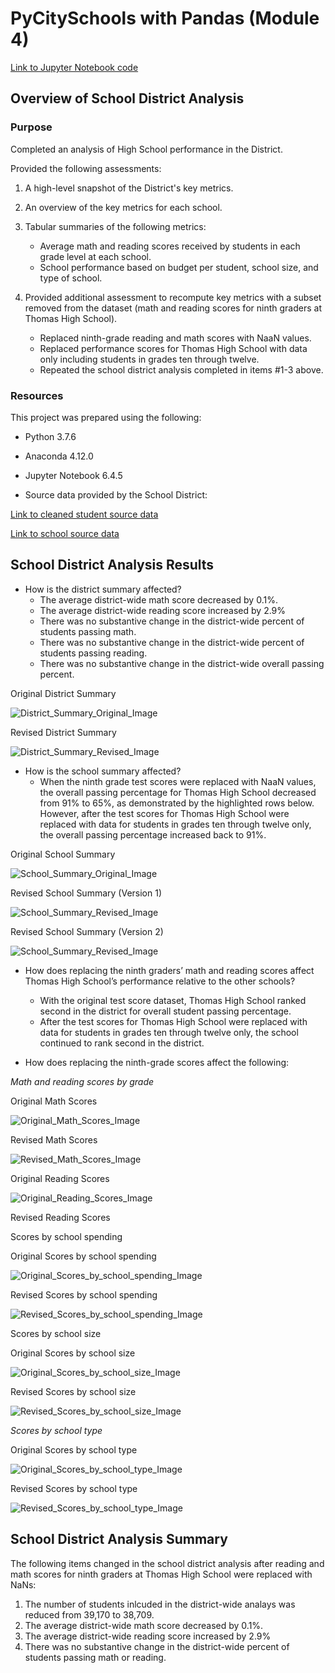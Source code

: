 # PyCitySchools with Pandas (Module 4)

[Link to Jupyter Notebook code](PyCitySchools_Challenge.ipynb)

## Overview of School District Analysis

### Purpose
Completed an analysis of High School performance in the District.

Provided the following assessments:

1. A high-level snapshot of the District's key metrics.
2. An overview of the key metrics for each school.
3. Tabular summaries of the following metrics:
	* Average math and reading scores received by students in each grade level at each school.
	* School performance based on budget per student, school size, and type of school.

4. Provided additional assessment to recompute key metrics with a subset removed from the dataset (math and reading scores for ninth graders at Thomas High School).
	* Replaced ninth-grade reading and math scores with NaaN values.
	* Replaced performance scores for Thomas High School with data only including students in grades ten through twelve.
	* Repeated the school district analysis completed in items #1-3 above.

### Resources

This project was prepared using the following:
* Python 3.7.6
* Anaconda 4.12.0
* Jupyter Notebook 6.4.5

* Source data provided by the School District: 

[Link to cleaned student source data](clean_students_complete.csv)

[Link to school source data](schools_complete.csv)

## School District Analysis Results

* How is the district summary affected?
	* The average district-wide math score decreased by 0.1%.
	* The average district-wide reading score increased by 2.9%
	* There was no substantive change in the district-wide percent of students passing math.
	* There was no substantive change in the district-wide percent of students passing reading.
	* There was no substantive change in the district-wide overall passing percent.


Original District Summary

![District_Summary_Original_Image](district_key_metrics_orig.PNG)

Revised District Summary

![District_Summary_Revised_Image](district_key_metrics_rev.PNG)

* How is the school summary affected?
	* When the ninth grade test scores were replaced with NaaN values, the overall passing percentage for Thomas High School decreased from 91% to 65%, as demonstrated by the highlighted rows below.  However, after the test scores for Thomas High School were replaced with data for students in grades ten through twelve only, the overall passing percentage increased back to 91%.

Original School Summary

![School_Summary_Original_Image](school_key_metrics_orig.PNG)

Revised School Summary (Version 1)

![School_Summary_Revised_Image](school_key_metrics_rev.PNG)

Revised School Summary (Version 2)

![School_Summary_Revised_Image](school_key_metrics_rev2.PNG)

* How does replacing the ninth graders’ math and reading scores affect Thomas High School’s performance relative to the other schools?
	* With the original test score dataset, Thomas High School ranked second in the district for overall student passing percentage.
	* After the test scores for Thomas High School were replaced with data for students in grades ten through twelve only, the school continued to rank second in the district.

* How does replacing the ninth-grade scores affect the following:

_Math and reading scores by grade_

Original Math Scores

![Original_Math_Scores_Image](math_scores_grade_orig.PNG)

Revised Math Scores

![Revised_Math_Scores_Image](math_scores_grade_rev.PNG)

Original Reading Scores

![Original_Reading_Scores_Image](reading_scores_grade_orig.PNG)

Revised Reading Scores



Scores by school spending

Original Scores by school spending

![Original_Scores_by_school_spending_Image](spending_summary_orig.PNG)

Revised Scores by school spending

![Revised_Scores_by_school_spending_Image](spending_summary_rev.PNG)

Scores by school size
	
Original Scores by school size

![Original_Scores_by_school_size_Image](size_summary_orig.PNG)

Revised Scores by school size

![Revised_Scores_by_school_size_Image](size_summary_rev.PNG)

_Scores by school type_
	
Original Scores by school type

![Original_Scores_by_school_type_Image](type_summary_orig.PNG)

Revised Scores by school type

![Revised_Scores_by_school_type_Image](type_summary_rev.PNG)

## School District Analysis Summary
The following items changed in the school district analysis after reading and math scores for ninth graders at Thomas High School were replaced with NaNs:
1. The number of students inlcuded in the district-wide analays was reduced from 39,170 to 38,709.
2. The average district-wide math score decreased by 0.1%.
3. The average district-wide reading score increased by 2.9%
4. There was no substantive change in the district-wide percent of students passing math or reading.
